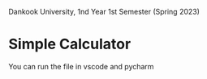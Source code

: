 Dankook University, 1nd Year 1st Semester (Spring 2023)


# Simple Calculator

You can run the file in vscode and pycharm
